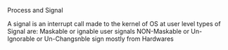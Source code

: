 Process and Signal

A signal is an interrupt call made to the kernel of OS at user level
types of Signal are:
	Maskable  or ignable user signals
	NON-Maskable or Un-Ignorable or Un-Changsnble sign mostly from Hardwares

